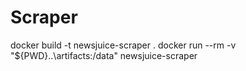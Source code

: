 # Scraper

docker build -t newsjuice-scraper .
docker run --rm -v "${PWD}\..\artifacts:/data" newsjuice-scraper 

